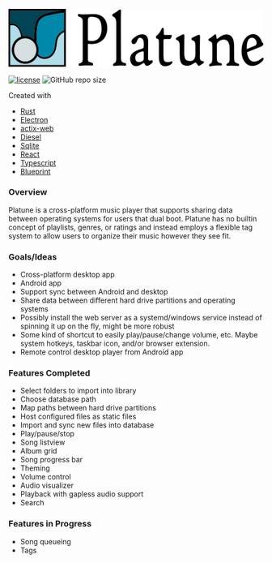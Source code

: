 ![Platune](res/platune-title.png)

[![license](https://img.shields.io/github/license/aschey/NAMP)](https://github.com/aschey/NAMP/blob/master/LICENSE)
![GitHub repo size](https://img.shields.io/github/repo-size/aschey/NAMP)

Created with

- [Rust](https://www.rust-lang.org/)
- [Electron](https://www.electronjs.org/)
- [actix-web](https://github.com/actix/actix-web)
- [Diesel](https://github.com/diesel-rs/diesel)
- [Sqlite](https://www.sqlite.org/)
- [React](https://reactjs.org/)
- [Typescript](https://www.typescriptlang.org/)
- [Blueprint](https://github.com/palantir/blueprint)

### Overview

Platune is a cross-platform music player that supports sharing data between operating systems for users that dual boot. Platune has no builtin concept of playlists, genres, or ratings and instead employs a flexible tag system to allow users to organize their music however they see fit.

### Goals/Ideas

- Cross-platform desktop app
- Android app
- Support sync between Android and desktop
- Share data between different hard drive partitions and operating systems
- Possibly install the web server as a systemd/windows service instead of spinning it up on the fly, might be more robust
- Some kind of shortcut to easily play/pause/change volume, etc. Maybe system hotkeys, taskbar icon, and/or browser extension.
- Remote control desktop player from Android app

### Features Completed

- Select folders to import into library
- Choose database path
- Map paths between hard drive partitions
- Host configured files as static files
- Import and sync new files into database
- Play/pause/stop
- Song listview
- Album grid
- Song progress bar
- Theming
- Volume control
- Audio visualizer
- Playback with gapless audio support
- Search

### Features in Progress

- Song queueing
- Tags
